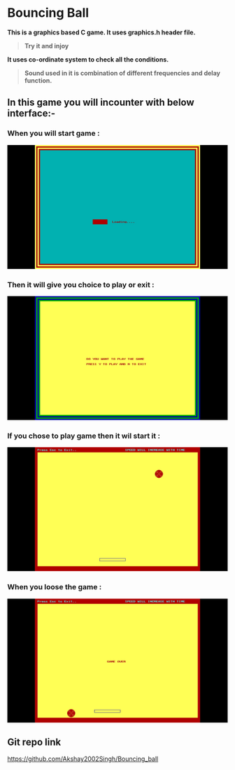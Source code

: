 # Bouncing Ball

**This is a graphics based C game. It uses graphics.h header file.**
> **Try it and injoy**

**It uses co-ordinate system to check all the conditions.**
> **Sound used in it is combination of different frequencies and delay function.**

## In this game you will incounter with below interface:-

### **When you will start game :**

![Bouncy Ball](/start_output.jpg)

### **Then it will give you choice to play or exit :**

![Bouncy Ball](/want_to_play_output.jpg)

### **If you chose to play game then it wil start it :**

![Bouncy Ball](/output.jpg)

### **When you loose the game :**

![Bouncy Ball](/you_lose_output.jpg)


## Git repo link
https://github.com/Akshay2002Singh/Bouncing_ball
